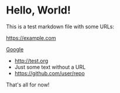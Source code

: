 # Hello, World!

This is a test markdown file with some URLs:

https://example.com

[Google](https://google.com)

- http://test.org
- Just some text without a URL
- https://github.com/user/repo

That's all for now!
